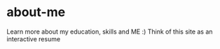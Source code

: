# about-me
Learn more about my education, skills and ME :) Think of this site as an interactive resume
